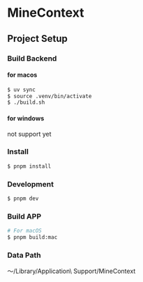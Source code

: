 # MineContext

## Project Setup

### Build Backend
#### for macos
```bash
$ uv sync
$ source .venv/bin/activate
$ ./build.sh
```
#### for windows
not support yet


### Install

```bash
$ pnpm install
```

### Development
```bash
$ pnpm dev
```

### Build APP

```bash
# For macOS
$ pnpm build:mac
```

### Data Path

～/Library/Application\ Support/MineContext
